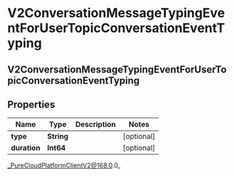 # V2ConversationMessageTypingEventForUserTopicConversationEventTyping

## V2ConversationMessageTypingEventForUserTopicConversationEventTyping

## Properties

|Name | Type | Description | Notes|
|------------ | ------------- | ------------- | -------------|
| **type** | **String** |  | [optional] |
| **duration** | **Int64** |  | [optional] |



_PureCloudPlatformClientV2@168.0.0_
